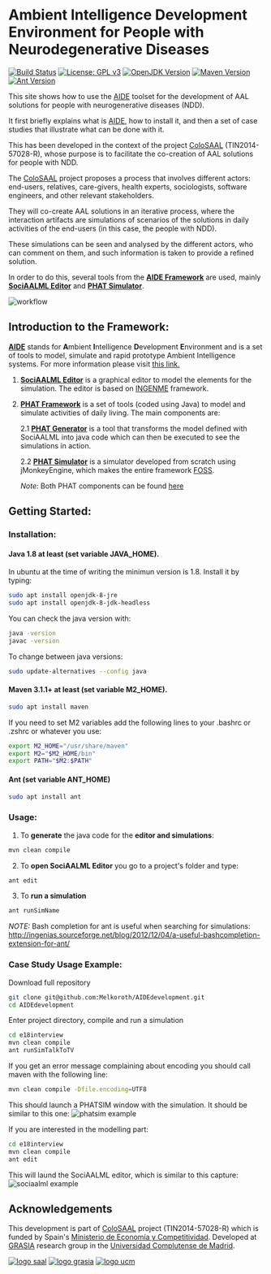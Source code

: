 #  Ambient Intelligence Development Environment for People with Neurodegenerative Diseases
[![Build Status](https://travis-ci.com/Melkoroth/AIDEdevelopment.svg?branch=master)](https://travis-ci.com/Melkoroth/AIDEdevelopment)
[![License: GPL v3](https://img.shields.io/badge/License-GPL%20v3-blue.svg)](http://www.gnu.org/licenses/gpl-3.0)
[![OpenJDK Version](https://img.shields.io/badge/openjdk-v1.8-red.svg)](http://openjdk.java.net/)
[![Maven Version](https://img.shields.io/badge/maven-v3.1.1-orange.svg)](http://maven.apache.org/)
[![Ant Version](https://img.shields.io/badge/ant-v1.8.2-yellow.svg)](http://ant.apache.org/)

This site shows how to use the [AIDE](http://grasia.fdi.ucm.es/aide/) toolset for the development of AAL solutions for people with neurogenerative diseases (NDD).

It first briefly explains what is [AIDE](http://grasia.fdi.ucm.es/aide/), how to install it, and then a set of case studies that illustrate what can be done with it.

This has been developed in the context of the project [ColoSAAL](http://grasia.fdi.ucm.es/colosaal/) (TIN2014-57028-R), whose purpose is to facilitate the co-creation of AAL solutions for people with NDD. 

The [ColoSAAL](http://grasia.fdi.ucm.es/colosaal/) project proposes a process that involves different actors: end-users, relatives, care-givers, health experts, sociologists, software engineers, and other relevant stakeholders.

They will co-create AAL solutions in an iterative process, where the interaction artifacts are simulations of scenarios of the solutions in daily activities of the end-users (in this case, the people with NDD).

These simulations can be seen and analysed by the different actors, who can comment on them, and such information is taken to provide a refined solution.

In order to do this, several tools from the [**AIDE Framework**](http://grasia.fdi.ucm.es/aide/) are used, mainly [**SociAALML Editor**](http://grasia.fdi.ucm.es/sociaal/) and [**PHAT Simulator**](https://github.com/Grasia/phatsim).

![workflow](https://github.com/Melkoroth/AIDEdevelopment/raw/master/documentation/workflow.png)

## Introduction to the Framework:

[**AIDE**](http://grasia.fdi.ucm.es/aide/) stands for **A**mbient **I**ntelligence **D**evelopment **E**nvironment and is a set of tools to model, simulate and rapid prototype Ambient Intelligence systems. For more information please visit [this link.](http://grasia.fdi.ucm.es/aide/)

1. [**SociAALML Editor**](https://github.com/Grasia/sociaalml) is a graphical editor to model the elements for the simulation. The editor is based on [INGENME](https://github.com/Grasia/ingenme) framework.

2. [**PHAT Framework**](https://github.com/Grasia/phatsim) is a set of tools (coded using Java) to model and simulate activities of daily living.
The main components are:

    2.1 [**PHAT Generator**](https://github.com/Grasia/phatsim) is a tool that transforms the model defined with SociAALML into java code which can then be executed to see the simulations in action.

    2.2 [**PHAT Simulator**](https://github.com/Grasia/phatsim) is a simulator developed from scratch using jMonkeyEngine, which makes the entire framework [FOSS](https://en.wikipedia.org/wiki/Free_and_open-source_software).

    *Note:* Both PHAT components can be found [here](https://github.com/Grasia/phatsim)

## Getting Started:

### Installation:
#### Java 1.8 at least (set variable JAVA_HOME). 

In ubuntu at the time of writing the minimun version is 1.8. Install it by typing:
```bash
sudo apt install openjdk-8-jre
sudo apt install openjdk-8-jdk-headless
```
You can check the java version with:
```bash
java -version
javac -version
```
To change between java versions:
```bash
sudo update-alternatives --config java
```

#### Maven 3.1.1+ at least (set variable M2_HOME).

```bash
sudo apt install maven
```
If you need to set M2 variables add the following lines to your .bashrc or .zshrc or whatever you use:
```bash
export M2_HOME="/usr/share/maven"
export M2="$M2_HOME/bin"
export PATH="$M2:$PATH"
```

#### Ant (set variable ANT_HOME)

```bash
sudo apt install ant
```

### Usage:
1. To **generate** the java code for the **editor and simulations**:
```bash
mvn clean compile
```
    
2. To **open SociAALML Editor** you go to a project's folder and type:
```bash
ant edit
```

3. To **run a simulation**
```bash
ant runSimName
```

*NOTE:* Bash completion for ant is useful when searching for simulations: <http://ingenias.sourceforge.net/blog/2012/12/04/a-useful-bashcompletion-extension-for-ant/>

### Case Study Usage Example:
Download full repository
```bash
git clone git@github.com:Melkoroth/AIDEdevelopment.git
cd AIDEdevelopment
```
Enter project directory, compile and run a simulation
```bash
cd e18interview
mvn clean compile 
ant runSimTalkToTV
```
If you get an error message complaining about encoding you should call maven with the following line:
```bash
mvn clean compile -Dfile.encoding=UTF8
```
This should launch a PHATSIM window with the simulation. It should be similar to this one:
![phatsim example](https://github.com/Melkoroth/AIDEdevelopment/raw/master/documentation/phatSim.gif)

If you are interested in the modelling part:
```bash
cd e18interview
mvn clean compile 
ant edit
```
This will laund the SociAALML editor, which is similar to this capture:
![sociaalml example](https://github.com/Melkoroth/AIDEdevelopment/raw/master/documentation/sociaalExample.png)

## Acknowledgements

This development is part of [ColoSAAL](http://grasia.fdi.ucm.es/colosaal/) project (TIN2014-57028-R) which is funded by Spain's [Ministerio de Economía y Competitividad](http://www.mineco.gob.es). Developed at [GRASIA](https://grasia.fdi.ucm.es/) research group in the [Universidad Complutense de Madrid](https://ucm.es/).

[![logo saal](http://grasia.fdi.ucm.es/colosaal/img/logo_colosaal.png)](http://grasia.fdi.ucm.es/colosaal/)
[![logo grasia](http://grasiagroup.fdi.ucm.es/aidendd/wp-content/uploads/GRASIA_logotipo2B.png)](https://grasia.fdi.ucm.es/)
[![logo ucm](http://grasiagroup.fdi.ucm.es/aidendd/wp-content/uploads/logo_ucm-e1537792345349.jpg)](https://ucm.es/)
